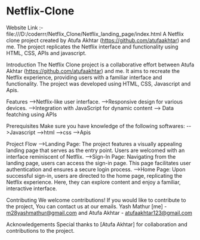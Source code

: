 # Netflix-Clone
Website Link :- file:///D:/coderrr/Netflix_Clone/Netflix_landing_page/index.html
A Netflix clone project created by Atufa Akhtar (https://github.com/atufaakhtar) and me. The project replicates the Netflix interface and functionality using HTML, CSS, APIs and javascript.

Introduction The Netflix Clone project is a collaborative effort between Atufa Akhtar (https://github.com/atufaakhtar) and me. It aims to recreate the Netflix experience, providing users with a familiar interface and functionality. The project was developed using HTML, CSS, Javascript and Apis.

Features -->Netflix-like user interface. -->Responsive design for various devices. -->Integration with JavaScript for dynamic content --> Data featching using APIs

Prerequisites Make sure you have knowledge of the following softwares: -->Javascript -->html -->css -->Apis

Project Flow -->Landing Page: The project features a visually appealing landing page that serves as the entry point. Users are welcomed with an interface reminiscent of Netflix. -->Sign-In Page: Navigating from the landing page, users can access the sign-in page. This page facilitates user authentication and ensures a secure login process. -->Home Page: Upon successful sign-in, users are directed to the home page, replicating the Netflix experience. Here, they can explore content and enjoy a familiar, interactive interface.

Contributing We welcome contributions! If you would like to contribute to the project, You can contact us at our emails.  Yash Mathur [me] - m28yashmathur@gmail.com and Atufa Akhtar  - atufaakhtar123@gmail.com

Acknowledgements Special thanks to [Atufa Akhtar] for collaboration and contributions to the project.
